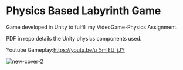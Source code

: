 # Physics Based Labyrinth Game
Game developed in Unity to fulfill my VideoGame-Physics Assignment.

PDF in repo details the Unity physics components used.


Youtube Gameplay:https://youtu.be/u_5miEU_jJY



![new-cover-2](https://user-images.githubusercontent.com/32450751/189494444-ecb099fa-b74c-4f6a-a8b9-43f2ed6e0cb6.png)
